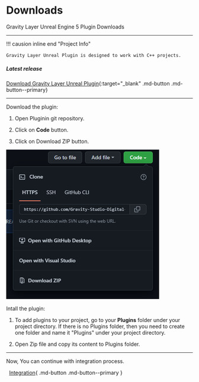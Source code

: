 # Downloads

Gravity Layer Unreal Engine 5 Plugin Downloads

---

!!! causion inline end "Project Info"

    Gravity Layer Unreal Plugin is designed to work with C++ projects.

##### Latest release

[Download Gravity Layer Unreal Plugin](https://github.com/Gravity-Studio-Digital-Wear/GravityLayerUEPlugin){:target="_blank" .md-button .md-button--primary}

---

Download the plugin:

1) Open Pluginin git repository.

2) Click on **Code** button.

3) Click on Download ZIP button.

![](assets\img\downloadzip.png)

Intall the plugin:

1. To add plugins to your project, go to your **Plugins** folder under your project directory. If there is no Plugins folder, then you need to create one folder and name it "Plugins" under your project directory.

2. Open Zip file and copy its content to Plugins folder.

---

Now, You can continue with integration process.

  [Integration](UnrealEngine5Integration.md){ .md-button .md-button--primary }